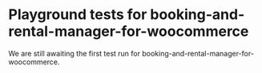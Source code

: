 # Playground tests for booking-and-rental-manager-for-woocommerce
We are still awaiting the first test run for booking-and-rental-manager-for-woocommerce.
